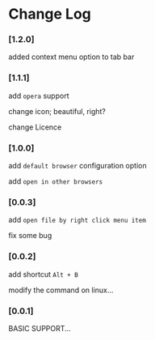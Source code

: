 # Change Log
### [1.2.0]
added context menu option to tab bar

### [1.1.1]
add `opera` support

change icon;  beautiful, right?

change Licence
### [1.0.0]
add `default browser` configuration option

add `open in other browsers`

### [0.0.3]
add `open file by right click menu item`

fix some bug

### [0.0.2]
add shortcut `Alt + B` 

modify the command on linux...

### [0.0.1]

BASIC SUPPORT...
